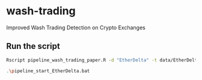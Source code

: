 # wash-trading
Improved Wash Trading Detection on Crypto Exchanges

## Run the script

```bash
Rscript pipeline_wash_trading_paper.R -d "EtherDelta" -t data/EtherDeltaTrades-preprocessed.csv -p data/EtherDollarPrice.csv -o output/etherdelta-t100-1h-1d-1w-1pmargin --sccthresholdrank=100 --washdetectionether=FALSE -m 0.01 --washwindowsizesecondspass1=3600 --washwindowsizesecondspass2=86400 --washwindowsizesecondspass3=604800
```

```bash
.\pipeline_start_EtherDelta.bat
```
